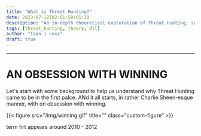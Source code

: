 ```yaml
---
title: "What is Threat Hunting?"
date: 2023-07-12T02:01:58+05:30
description: "An in-depth theoretical exploration of Threat Hunting, seeking to answer not only what problem it solves, but why it is required to solve that problem in the first place." 
tags: [threat_hunting, theory, dll]
author: "faan | ross"
draft: true
---
```


*** 

# AN OBSESSION WITH WINNING
Let's start with some background to help us understand why Threat Hunting came to be in the first palce. ANd it all starts, in rather Charlie Sheen-esque manner, with on obsession with winning.

{{< figure src="/img/winning.gif" title="" class="custom-figure" >}}

term firt appears around 2010 - 2012 

